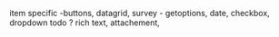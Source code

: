 item specific -buttons, datagrid, survey - getoptions, date, checkbox, dropdown 
todo
?  rich text, attachement, 
